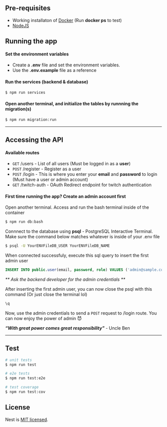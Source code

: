 ## Pre-requisites

- Working installaton of [Docker](https://docs.docker.com/get-docker/) (Run **docker ps** to test)
- [NodeJS](https://nodejs.org/en/download/)

## Running the app

#### Set the environment variables

- Create a **.env** file and set the environment variables.
- Use the **.env.example** file as a reference

#### Run the services (backend & database)

```bash
$ npm run services
```

#### Open another terminal, and initialize the tables by runnning the migration(s)

```bash
$ npm run migration:run
```

---

## Accessing the API

#### Available routes

- `GET` /users - List of all users (Must be logged in as a **user**)
- `POST` /register - Register as a user
- `POST` /login - This is where you enter your **email** and **password** to login (Must have a user or admin account)
- `GET` /twitch-auth - OAuth Redirect endpoint for twitch authentication

#### First time running the app? Create an admin account first

Open another terminal.
Access and run the bash terminal inside of the container

```bash
$ npm run db:bash
```

Connnect to the database using **psql** - PostgreSQL Interactive Terminal.
Make sure the command below matches whatever is inside of your .env file

```bash
$ psql -U YourENVFileDB_USER YourENVFileDB_NAME
```

When connected successfuly, execute this sql query to insert the first admin user

```sql
INSERT INTO public.user(email, password, role) VALUES ('admin@sample.com', '$2b$10$tgCEWdWS/04mEjzSH.XiA.2C1HaBkXLkUIeGRNQPUoP6YrHuMu9ki', 'admin');
```

_\*\* Ask the backend developer for the admin credentials \*\*_

After inserting the first admin user, you can now close the psql with this command (Or just close the terminal lol)

```sql
\q
```

Now, use the admin credentials to send a `POST` request to /login route.
You can now enjoy the power of admin 😈

**_“With great power comes great responsibility"_** - Uncle Ben

---

## Test

```bash
# unit tests
$ npm run test

# e2e tests
$ npm run test:e2e

# test coverage
$ npm run test:cov
```

## License

Nest is [MIT licensed](LICENSE).
